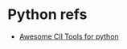 
# Python refs

- [Awesome ClI Tools for python](https://pythonawesome.com/tag/command-line-tools/)
